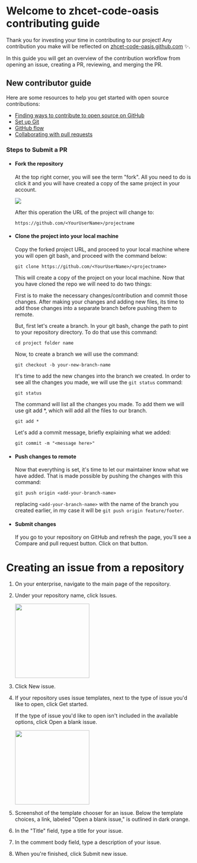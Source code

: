 # Welcome to zhcet-code-oasis contributing guide

Thank you for investing your time in contributing to our project! Any contribution you make will be reflected on [zhcet-code-oasis.github.com](https://github.com/zhcet-code-oasis/code-oasis-website) :sparkles:.

In this guide you will get an overview of the contribution workflow from opening an issue, creating a PR, reviewing, and merging the PR.

## New contributor guide

Here are some resources to help you get started with open source contributions:

- [Finding ways to contribute to open source on GitHub](https://docs.github.com/en/get-started/exploring-projects-on-github/finding-ways-to-contribute-to-open-source-on-github)
- [Set up Git](https://docs.github.com/en/get-started/quickstart/set-up-git)
- [GitHub flow](https://docs.github.com/en/get-started/quickstart/github-flow)
- [Collaborating with pull requests](https://docs.github.com/en/github/collaborating-with-pull-requests)

### Steps to Submit a PR

- #### Fork the repository

  At the top right corner, you will see the term "fork". All you need to do is click it and you will have created a copy of the same project in your account.  

  <img src="https://www.freecodecamp.org/news/content/images/2021/11/click.png" />

   After this operation the URL of the project will change to:

   `https://github.com/<YourUserName>/projectname`

- #### Clone the project into your local machine

  Copy the forked project URL, and proceed to your local machine where you will open git bash, and proceed with the command below:

  `git clone https://github.com/<YourUserName>/<projectname>`

   This will create a copy of the project on your local machine. Now that you have cloned the repo we will need to do two things:
 
   First is to make the necessary changes/contribution and commit those changes. After making your changes and adding new files, its time to add those changes into a separate branch before pushing them to remote.

   But, first let's create a branch. In your git bash, change the path to pint to your repository directory. To do that use this command:

  `cd project folder name`

   Now, to create a branch we will use the command:

  `git checkout -b your-new-branch-name`

   It's time to add the new changes into the branch we created. In order to see all the changes you made, we will use the `git status` command:

  `git status`

   The command will list all the changes you made. To add them we will use git add *, which will add all the files to our branch.

  `git add *`

   Let's add a commit message, briefly explaining what we added:

  `git commit -m "<message here>"`

- #### Push changes to remote

  Now that everything is set, it's time to let our maintainer know what we have added. That is made possible by pushing the changes with this command:

  `git push origin <add-your-branch-name>`

  replacing `<add-your-branch-name>` with the name of the branch you created earlier, in my case it will be `git push origin feature/footer`.

- #### Submit changes

  If you go to your repository on GitHub and refresh the page, you'll see a Compare and pull request button. Click on that button.

# Creating an issue from a repository

1. On your enterprise, navigate to the main page of the repository.

2. Under your repository name, click Issues.
   
   <img src="https://docs.github.com/assets/cb-52119/mw-1440/images/help/repository/repo-tabs-issues.webp" height = "200px" />

3. Click New issue.

4. If your repository uses issue templates, next to the type of issue you'd like to open, click Get started. 

   If the type of issue you'd like to open isn't included in the   available options, click Open a blank issue.

   <img src="https://docs.github.com/assets/cb-35272/mw-1440/images/help/issues/blank_issue_link.webp" height = "200px" />

5. Screenshot of the template chooser for an issue. Below the template choices, a link, labeled "Open a blank issue," is outlined in dark orange.

6. In the "Title" field, type a title for your issue.

7. In the comment body field, type a description of your issue.

8. When you're finished, click Submit new issue.
